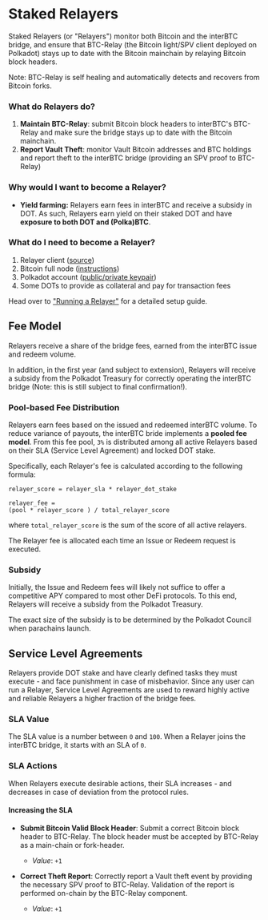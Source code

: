 # Staked Relayers

Staked Relayers (or "Relayers") monitor both Bitcoin and the interBTC bridge, and ensure that BTC-Relay (the Bitcoin light/SPV client deployed on Polkadot) stays up to date with the Bitcoin mainchain by relaying Bitcoin block headers.

Note: BTC-Relay is self healing and automatically detects and recovers from Bitcoin forks.

### What do Relayers do?

1. **Maintain BTC-Relay**: submit Bitcoin block headers to interBTC's BTC-Relay and make sure the bridge stays up to date with the Bitcoin mainchain.
2. **Report Vault Theft**: monitor Vault Bitcoin addresses and BTC holdings and report theft to the interBTC bridge (providing an SPV proof to BTC-Relay)

### Why would I want to become a Relayer?

- **Yield farming:** Relayers earn fees in interBTC and receive a subsidy in DOT. As such, Relayers earn yield on their staked DOT and have **exposure to both DOT and (Polka)BTC**.

### What do I need to become a Relayer?

1. Relayer client ([source](https://github.com/interlay/polkabtc-clients))
2. Bitcoin full node ([instructions](https://bitcoin.org/en/full-node))
2. Polkadot account ([public/private keypair](https://wiki.polkadot.network/docs/en/learn-keys))
3. Some DOTs to provide as collateral and pay for transaction fees

Head over to ["Running a Relayer"](/relayer/guide) for a detailed setup guide.

## Fee Model

Relayers receive a share of the bridge fees, earned from the interBTC issue and redeem volume.

In addition, in the first year (and subject to extension), Relayers will receive a subsidy from the Polkadot Treasury for correctly operating the interBTC bridge (Note: this is still subject to final confirmation!).

### Pool-based Fee Distribution
Relayers earn fees based on the issued and redeemed interBTC volume. To reduce variance of payouts, the interBTC bride implements a **pooled fee model**.
From this fee pool, `3%` is distributed among all active Relayers based on their SLA (Service Level Agreement) and locked DOT stake.

Specifically, each Relayer's fee is calculated according to the following formula:

    relayer_score = relayer_sla * relayer_dot_stake

    relayer_fee =
    (pool * relayer_score ) / total_relayer_score

where ``total_relayer_score`` is the sum of the score of all active relayers.

The Relayer fee is allocated each time an Issue or Redeem request is executed.

### Subsidy

Initially, the Issue and Redeem fees will likely not suffice to offer a competitive APY compared to most other DeFi protocols.
To this end, Relayers will receive a subsidy from the Polkadot Treasury.

The exact size of the subsidy is to be determined by the Polkadot Council when parachains launch.

## Service Level Agreements

Relayers provide DOT stake and have clearly defined tasks they must execute - and face punishment in case of misbehavior.
Since any user can run a Relayer, Service Level Agreements are used to reward highly active and reliable Relayers a higher fraction of the bridge fees.

### SLA Value

The SLA value is a number between `0` and `100`.
When a Relayer joins the interBTC bridge, it starts with an SLA of `0`.

### SLA Actions

When Relayers execute desirable actions, their SLA increases - and decreases in case of deviation from the protocol rules.

#### Increasing the SLA

- **Submit Bitcoin Valid Block Header**: Submit a correct Bitcoin block header to BTC-Relay. The block header must be accepted by BTC-Relay as a main-chain or fork-header.
    - *Value*: `+1`

- **Correct Theft Report**: Correctly report a Vault theft event by providing the necessary SPV proof to BTC-Relay. Validation of the report is performed on-chain by the BTC-Relay component.
    - *Value*: `+1`
